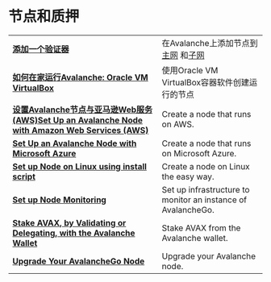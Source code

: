 # 节点和质押

|  |  |
| :--- | :--- |
| [**添加一个验证器**](add-a-validator.md) | 在Avalanche上添加节点到[主网](https://docs.avax.network/learn/platform-overview) 和[子网](https://docs.avax.network/learn/platform-overview#subnets)|
| [**如何在家运行Avalanche: Oracle VM VirtualBox**](https://www.youtube.com/watch?v=7Tx1iKg-jL0) | 使用Oracle VM VirtualBox容器软件创建运行的节点|
| [**设置Avalanche节点与亚马逊Web服务(AWS)Set Up an Avalanche Node with Amazon Web Services \(AWS\)**](https://docs.avax.network/build/tutorials/nodes-and-staking/setting-up-an-avalanche-node-with-amazon-web-services-aws)**​** | Create a node that runs on AWS. |
| [**Set Up an Avalanche Node with Microsoft Azure**](https://docs.avax.network/build/tutorials/platform/set-up-an-avalanche-node-with-microsoft-azure)**​** | Create a node that runs on Microsoft Azure. |
| [**Set up Node on Linux using install script**](set-up-node-with-installer.md) | Create a node on Linux the easy way. |
| [**Set up Node Monitoring**](setting-up-node-monitoring.md) | Set up infrastructure to monitor an instance of AvalancheGo. |
| [**Stake AVAX, by Validating or Delegating, with the Avalanche Wallet**](staking-avax-by-validating-or-delegating-with-the-avalanche-wallet.md) | Stake AVAX from the Avalanche wallet. |
| **​**[**Upgrade Your AvalancheGo Node**](https://docs.avax.network/build/tutorials/nodes-and-staking/upgrade-your-avalanchego-node)**​** | Upgrade your Avalanche node. |

<!--stackedit_data:
eyJoaXN0b3J5IjpbLTkzMzk0NjM5OF19
-->